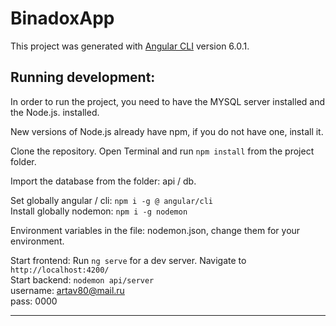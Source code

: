 # BinadoxApp

This project was generated with [Angular CLI](https://github.com/angular/angular-cli) version 6.0.1.

 

## Running development:

In order to run the project, you need to have the MYSQL server installed and the Node.js. installed.  

New versions of Node.js already have npm, if you do not have one, install it.  

Clone the repository. Open Terminal and run `npm install` from the project folder.  

Import the database from the folder: api / db.  

Set globally angular / cli: `npm i -g @ angular/cli`  
Install globally nodemon: `npm i -g nodemon`

Environment variables in the file: nodemon.json, change them for your environment.

Start frontend: Run `ng serve` for a dev server. Navigate to `http://localhost:4200/`  
Start backend: `nodemon api/server`  
username: artav80@mail.ru  
pass: 0000  

______________________________________________________________________________________________________

